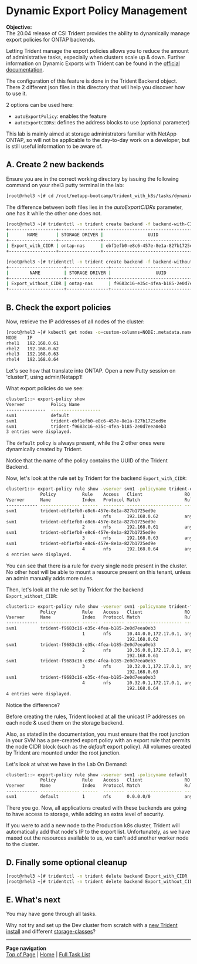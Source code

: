 # Dynamic Export Policy Management

**Objective:**  
The 20.04 release of CSI Trident provides the ability to dynamically manage export policies for ONTAP backends.  

Letting Trident manage the export policies allows you to reduce the amount of administrative tasks, especially when clusters scale up & down.  Further information on Dynamic Exports with Trident can be found in the [official documentation](https://netapp-trident.readthedocs.io/en/latest/kubernetes/operations/tasks/backends/ontap/ontap-nas/dynamic-export-policies.html).

The configuration of this feature is done in the Trident Backend object. There 2 different json files in this directory that will help you discover how to use it.  

2 options can be used here:  

- `autoExportPolicy`: enables the feature
- `autoExportCIDRs`: defines the address blocks to use (optional parameter)

This lab is mainly aimed at storage administrators familiar with NetApp ONTAP, so will not be applicable to the day-to-day work on a developer, but is still useful information to be aware of.

## A. Create 2 new backends

Ensure you are in the correct working directory by issuing the following command on your rhel3 putty terminal in the lab:

```bash
[root@rhel3 ~]# cd /root/netapp-bootcamp/trident_with_k8s/tasks/dynamic_exports/
```

The difference between both files lies in the *autoExportCIDRs* parameter, one has it while the other one does not.

```bash
[root@rhel3 ~]# tridentctl -n trident create backend -f backend-with-CIDR.json
+------------------+----------------+--------------------------------------+--------+---------+
|       NAME       | STORAGE DRIVER |                 UUID                 | STATE  | VOLUMES |
+------------------+----------------+--------------------------------------+--------+---------+
| Export_with_CIDR | ontap-nas      | ebf1efb0-e8c6-457e-8e1a-827b1725ed9e | online |       0 |
+------------------+----------------+--------------------------------------+--------+---------+

[root@rhel3 ~]# tridentctl -n trident create backend -f backend-without-CIDR.json
+---------------------+----------------+--------------------------------------+--------+---------+
|        NAME         | STORAGE DRIVER |                 UUID                 | STATE  | VOLUMES |
+---------------------+----------------+--------------------------------------+--------+---------+
| Export_without_CIDR | ontap-nas      | f9683c16-e35c-4fea-b185-2e0d7eea0eb3 | online |       0 |
+---------------------+----------------+--------------------------------------+--------+---------+
```

## B. Check the export policies

Now, retrieve the IP addresses of all nodes of the cluster:

```bash
[root@rhel3 ~]# kubectl get nodes -o=custom-columns=NODE:.metadata.name,IP:.status.addresses[0].address
NODE    IP
rhel1   192.168.0.61
rhel2   192.168.0.62
rhel3   192.168.0.63
rhel4   192.168.0.64
```

Let's see how that translate into ONTAP. Open a new Putty session on 'cluster1', using admin/Netapp1!  

What export policies do we see:

```bash
cluster1::> export-policy show
Vserver          Policy Name
---------------  -------------------
svm1             default
svm1             trident-ebf1efb0-e8c6-457e-8e1a-827b1725ed9e
svm1             trident-f9683c16-e35c-4fea-b185-2e0d7eea0eb3
3 entries were displayed.
```

The `default` policy is always present, while the 2 other ones were dynamically created by Trident.  

Notice that the name of the policy contains the UUID of the Trident Backend.  

Now, let's look at the rule set by Trident for the backend `Export_with_CIDR`:  

```bash
cluster1::> export-policy rule show -vserver svm1 -policyname trident-ebf1efb0-e8c6-457e-8e1a-827b1725ed9e
             Policy          Rule    Access   Client                RO
Vserver      Name            Index   Protocol Match                 Rule
------------ --------------- ------  -------- --------------------- ---------
svm1         trident-ebf1efb0-e8c6-457e-8e1a-827b1725ed9e
                             1       nfs      192.168.0.62          any
svm1         trident-ebf1efb0-e8c6-457e-8e1a-827b1725ed9e
                             2       nfs      192.168.0.61          any
svm1         trident-ebf1efb0-e8c6-457e-8e1a-827b1725ed9e
                             3       nfs      192.168.0.63          any
svm1         trident-ebf1efb0-e8c6-457e-8e1a-827b1725ed9e
                             4       nfs      192.168.0.64          any
4 entries were displayed.
```

You can see that there is a rule for every single node present in the cluster. No other host will be able to mount a resource present on this tenant, unless an admin manually adds more rules.  

Then, let's look at the rule set by Trident for the backend `Export_without_CIDR`:

```bash
cluster1::> export-policy rule show -vserver svm1 -policyname trident-f9683c16-e35c-4fea-b185-2e0d7eea0eb3
             Policy          Rule    Access   Client                RO
Vserver      Name            Index   Protocol Match                 Rule
------------ --------------- ------  -------- --------------------- ---------
svm1         trident-f9683c16-e35c-4fea-b185-2e0d7eea0eb3
                             1       nfs      10.44.0.0,172.17.0.1, any
                                              192.168.0.62
svm1         trident-f9683c16-e35c-4fea-b185-2e0d7eea0eb3
                             2       nfs      10.36.0.0,172.17.0.1, any
                                              192.168.0.61
svm1         trident-f9683c16-e35c-4fea-b185-2e0d7eea0eb3
                             3       nfs      10.32.0.1,172.17.0.1, any
                                              192.168.0.63
svm1         trident-f9683c16-e35c-4fea-b185-2e0d7eea0eb3
                             4       nfs      10.32.0.1,172.17.0.1, any
                                              192.168.0.64
4 entries were displayed.
```

Notice the difference?  

Before creating the rules, Trident looked at all the unicast IP addresses on each node & used them on the storage backend.  

Also, as stated in the documentation, you must ensure that the root junction in your SVM has a pre-created export policy with an export rule that permits the node CIDR block (such as the *default* export policy). All volumes created by Trident are mounted under the root junction.  

Let's look at what we have in the Lab On Demand:

```bash
cluster1::> export-policy rule show -vserver svm1 -policyname default
             Policy          Rule    Access   Client                RO
Vserver      Name            Index   Protocol Match                 Rule
------------ --------------- ------  -------- --------------------- ---------
svm1         default         1       nfs      0.0.0.0/0             any
```

There you go.  Now, all applications created with these backends are going to have access to storage, while adding an extra level of security.

If you were to add a new node to the Production k8s cluster, Trident will automatically add that node's IP to the export list.  Unfortunately, as we have maxed out the resources available to us, we can't add another worker node to the cluster.

## D. Finally some optional cleanup

```bash
[root@rhel3 ~]# tridentctl -n trident delete backend Export_with_CIDR
[root@rhel3 ~]# tridentctl -n trident delete backend Export_without_CIDR
```

## E. What's next

You may have gone through all tasks.  

Why not try and set up the Dev cluster from scratch with a [new Trident install](../trident_install) and different [storage-classes](../config_file)?

---
**Page navigation**  
[Top of Page](#top) | [Home](/README.md) | [Full Task List](/README.md#prod-k8s-cluster-tasks)

